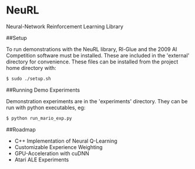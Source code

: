 NeuRL
=====

Neural-Network Reinforcement Learning Library


##Setup

To run demonstrations with the NeuRL library, Rl-Glue and the 2009 AI Competition software must be installed. These are included in the 'external' directory for convenience. These files can be installed from the project home directory with:
```bash
$ sudo ./setup.sh
```

##Running Demo Experiments

Demonstration experiments are in the 'experiments' directory. They can be run with python executables, eg:
```bash
$ python run_mario_exp.py
```

##Roadmap

- C++ Implementation of Neural Q-Learning
- Customizable Experience Weighting
- GPU-Acceleration with cuDNN
- Atari ALE Experiments
